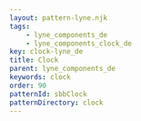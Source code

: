 ```yaml
---
layout: pattern-lyne.njk
tags: 
    - lyne_components_de
    - lyne_components_clock_de
key: clock-lyne_de
title: Clock
parent: lyne_components_de
keywords: clock
order: 90
patternId: sbbClock
patternDirectory: clock
---
```

